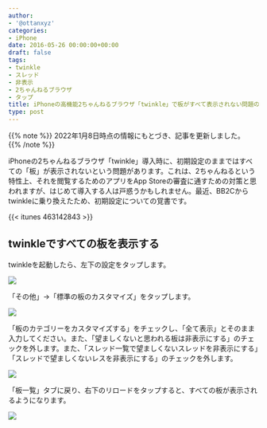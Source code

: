 ```yaml
---
author:
- '@ottanxyz'
categories:
- iPhone
date: 2016-05-26 00:00:00+00:00
draft: false
tags:
- twinkle
- スレッド
- 非表示
- 2ちゃんねるブラウザ
- タップ
title: iPhoneの高機能2ちゃんねるブラウザ「twinkle」で板がすべて表示されない問題の対処法
type: post
---
```


{{% note %}}
2022年1月8日時点の情報にもとづき、記事を更新しました。
{{% /note %}}

iPhoneの2ちゃんねるブラウザ「twinkle」導入時に、初期設定のままではすべての「板」が表示されないという問題があります。これは、2ちゃんねるという特性上、それを閲覧するためのアプリをApp Storeの審査に通すための対策と思われますが、はじめて導入する人は戸惑うかもしれません。最近、BB2Cからtwinkleに乗り換えたため、初期設定についての覚書です。

{{< itunes 463142843 >}}

## twinkleですべての板を表示する

twinkleを起動したら、左下の設定をタップします。

![](b4c042d4d4009f257105488ccdb92469470460a4543c7fee2dd26ab133f10ac5.jpeg)

「その他」→「標準の板のカスタマイズ」をタップします。

![](1a72508db3976ad358d62f152a8e45ecbe72e04ec73c40d665f4698e94297c3a.jpeg)

「板のカテゴリーをカスタマイズする」をチェックし、「全て表示」とそのまま入力してください。また、「望ましくないと思われる板は非表示にする」のチェックを外します。また、「スレッド一覧で望ましくないスレッドを非表示にする」「スレッドで望ましくないレスを非表示にする」のチェックを外します。

![](92fccc2557c4e5b77988ddb463de9dc8cb6ee024251fd132e9e302b72b1a0c46.jpeg)

「板一覧」タブに戻り、右下のリロードをタップすると、すべての板が表示されるようになります。

![](3dca66b7bfdc38d595432966798eaa2f5ae7ff2b03a7bc8d12cb2988055b5b69.jpeg)